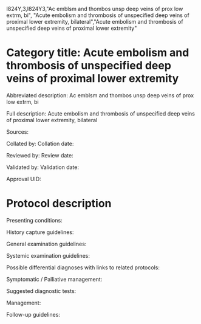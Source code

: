 I824Y,3,I824Y3,"Ac emblsm and thombos unsp deep veins of prox low extrm, bi", "Acute embolism and thrombosis of unspecified deep veins of proximal lower extremity, bilateral","Acute embolism and thrombosis of unspecified deep veins of proximal lower extremity"
# Category title: Acute embolism and thrombosis of unspecified deep veins of proximal lower extremity

Abbreviated description: Ac emblsm and thombos unsp deep veins of prox low extrm, bi

Full description: Acute embolism and thrombosis of unspecified deep veins of proximal lower extremity, bilateral

Sources:

Collated by:
Collation date:

Reviewed by:
Review date:

Validated by:
Validation date:

Approval UID:

# Protocol description

Presenting conditions:

History capture guidelines:

General examination guidelines:

Systemic examination guidelines:

Possible differential diagnoses with links to related protocols:

Symptomatic / Palliative management:

Suggested diagnostic tests:

Management:

Follow-up guidelines:

